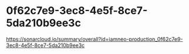 # 0f62c7e9-3ec8-4e5f-8ce7-5da210b9ee3c
https://sonarcloud.io/summary/overall?id=iamneo-production_0f62c7e9-3ec8-4e5f-8ce7-5da210b9ee3c

